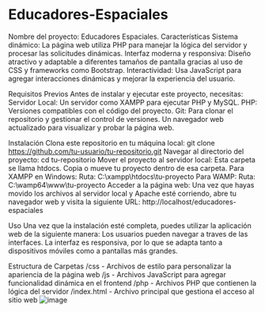 # Educadores-Espaciales
Nombre del proyecto: Educadores Espaciales.
Características
Sistema dinámico: La página web utiliza PHP para manejar la lógica del servidor y procesar las solicitudes dinámicas.
Interfaz moderna y responsiva: Diseño atractivo y adaptable a diferentes tamaños de pantalla gracias al uso de CSS y frameworks como Bootstrap.
Interactividad: Usa JavaScript para agregar interacciones dinámicas y mejorar la experiencia del usuario.

Requisitos Previos
Antes de instalar y ejecutar este proyecto, necesitas:
Servidor Local: Un servidor como XAMPP para ejecutar PHP y MySQL.
PHP: Versiones compatibles con el código del proyecto.
Git: Para clonar el repositorio y gestionar el control de versiones.
Un navegador web actualizado para visualizar y probar la página web.

Instalación
Clona este repositorio en tu máquina local:
git clone https://github.com/tu-usuario/tu-repositorio.git
Navegar al directorio del proyecto:
cd tu-repositorio
Mover el proyecto al servidor local: Esta carpeta se llama htdocs. Copia o mueve tu proyecto dentro de esa carpeta.
Para XAMPP en Windows:
Ruta: C:\xampp\htdocs\tu-proyecto
Para WAMP:
Ruta: C:\wamp64\www\tu-proyecto
Acceder a la página web: Una vez que hayas movido los archivos al servidor local y Apache esté corriendo, abre tu navegador web y visita la siguiente URL:
http://localhost/educadores-espaciales

Uso
Una vez que la instalación esté completa, puedes utilizar la aplicación web de la siguiente manera:
Los usuarios pueden navegar a traves de las interfaces.
La interfaz es responsiva, por lo que se adapta tanto a dispositivos móviles como a pantallas más grandes.

Estructura de Carpetas
/css          - Archivos de estilo para personalizar la apariencia de la página web
/js           - Archivos JavaScript para agregar funcionalidad dinámica en el frontend
/php          - Archivos PHP que contienen la lógica del servidor
/index.html    - Archivo principal que gestiona el acceso al sitio web
![image](https://github.com/user-attachments/assets/0905f8a2-ea32-42bf-807c-9d95215e5c51)



